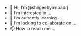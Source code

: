 - 👋 Hi, I’m @shiigeebyambadrj
- 👀 I’m interested in ...
- 🌱 I’m currently learning ...
- 💞️ I’m looking to collaborate on ...
- 📫 How to reach me ...

<!---
shiigeebyambadrj/shiigeebyambadrj is a ✨ special ✨ repository because its `README.md` (this file) appears on your GitHub profile.
You can click the Preview link to take a look at your changes.
--->
